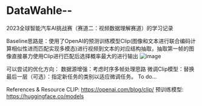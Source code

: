 # DataWahle--
2023全球智能汽车AI挑战赛（赛道二：视频数据理解赛道）的学习记录

Baseline思路是：使用了OpenAI的预测训练模型Clip(图像和文本进行联合编码计算相似性进而匹配实现多模态)进行视频到文本的对应结构抽取，抽取第一帧的图像直接暴力使用Clip进行匹配后选择概率最大的进行输出
![image](https://github.com/KillerWS/DW_Nov/assets/39308981/ad02fd1b-2cf8-4f3f-8da4-5ba138fd8228)

可以尝试的优化方向：
数据源增强：考虑时序多帧处理思路
微调Clip模型：替换最后一层（可选）：指定新任务的类别以适应微调任务。
To do...

References & Resource
CLIP: https://openai.com/blog/clip/
预训练模型: https://huggingface.co/models

